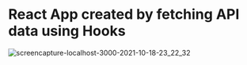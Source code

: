 # React App created by fetching API data using Hooks

![screencapture-localhost-3000-2021-10-18-23_22_32](https://user-images.githubusercontent.com/68782268/137782439-64a6a12b-170c-446a-a044-6dea229eb53f.png)
